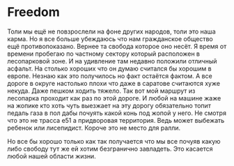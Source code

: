 # Freedom
Толи мы ещё не повзрослели на фоне других народов, толи это наша карма. Но я все больше   убеждаюсь что нам гражданское общество ещё противопоказано. Вернее та свобода которое оно несёт. 
Я время от времени пробегаю по частному сектору который расположен в лесопарковой зоне. И на удивление там недавно положили отличный асфальт. На столько хороших что он думаю считался бы хорошим в европе. Незнаю как это получилось но факт остаётся фактом. А все дороге в округе настолько плохи что даже в саратове считаются хуже некуда. Даже пешком ходить тяжело.
 Так вот мой маршрут из лесопарка проходит как раз по этой дороге. И любой на машине жаже на жопике кто хоть чуть выезжает на эту дорогу обязательно топит педаль газа в пол дабы почуять какой конь под жопой у него. Не смотря что это не трасса е51 а придворовая территория. Ведь может выбежать ребенок или лисепидист. Короче это не место для ралли. 

Но все бы хорошо только как так получается что мы все почуяв какую либо свободу тут же ей хотим безгранично завладеть. Это касается любой нашей области жизни. 


